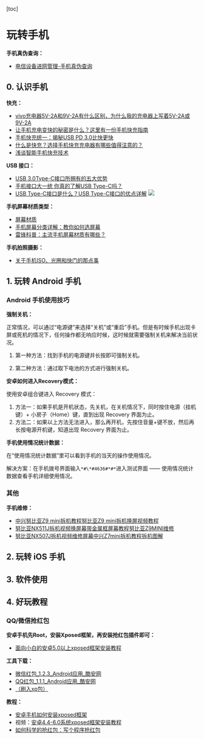 [toc]

# 玩转手机

**手机真伪查询：**

- [电信设备进网管理-手机真伪查询](http://www.tenaa.com.cn/WSFW/flagvalidate.aspx)

## 0. 认识手机

**快充：**

- [vivo充电器5V-2A和9V-2A有什么区别，为什么我的充电器上写着5V-2A或9V-2A](https://zhidao.baidu.com/question/139398739119028525.html)
- [让手机充电变快的秘密是什么？这里有一份手机快充指南](http://www.ifanr.com/942334)
- [手机快充统一：揭秘USB PD 3.0比快更快](http://news.mydrivers.com/1/520/520189.htm)
- [什么是快充？选择手机快充充电器有哪些值得注意的？](http://www.lulian.cn/news/62-cn.html)
- [浅谈智能手机快充技术](https://www.jianshu.com/p/6cd7540fd532)

**USB 接口：**

- [USB 3.0Type-C接口所拥有的五大优势](http://www.charger-usb.com/new/new-5-304.html)
- [手机接口大一统 你真的了解USB Type-C吗？](http://tech.sina.com.cn/mobile/n/n/2015-08-27/doc-ifxhkafe6090253.shtml)
- [USB Type-C接口是什么？USB Type-C接口的优点详解](http://m.xitongcheng.cc/article/15520.html)
  ![](http://www.xitongcheng.cc/uploads/allimg/170214/15-1F214094043.jpg)

**手机屏幕材质类型：**

- [屏幕材质](https://baike.baidu.com/item/%E5%B1%8F%E5%B9%95%E6%9D%90%E8%B4%A8)
- [手机屏幕分类详解：教你如何选屏幕](http://piebbs.pconline.com.cn/topic-213870.html)
- [雷锋科普：主流手机屏幕材质有哪些？](https://www.leiphone.com/news/201406/0731-zzl-kepu-pingmu1.html)

**手机拍照摄影：**

- [关于手机ISO、光圈和快门的那点事](http://www.igao7.com/news/201406/iso-shutter.html) 



## 1. 玩转 Android 手机

### Android 手机使用技巧

**强制关机：**

正常情况，可以通过“电源键”来选择“关机”或“重启”手机。但是有时候手机出现卡屏或死机的情况下，任何操作都无响应时候，这时候就需要强制关机来解决当前状况。

1. 第一种方法：找到手机的电源键并长按即可强制关机。

2. 第二种方法：通过取下电池的方式进行强制关机。

**安卓如何进入Recovery模式：**

使用安卓组合键进入 Recovery 模式：

1. 方法一：如果手机是开机状态，先关机，在关机情况下，同时按住电源（挂机键）+ 小房子（Home）键，直到出现 Recovery 界面为止。
2. 方法二：如果以上方法无法进入，那么再开机，先按住音量+键不放，然后再长按电源开机键，知道出现 Recovery 界面为止。

**手机使用情况统计数据：**

在“使用情况统计数据”里可以看到手机的当天的操作使用情况。

解决方案：在手机拨号界面输入`*#\*#4636#*#*`进入测试界面 —— 使用情况统计数据查看手机详细使用情况。

### 其他

**手机维修：**

- [中兴努比亚Z9 mini拆机教程努比亚Z9 mini拆机换屏视频教程](https://v.youku.com/v_show/id_XMTU1MDIwMjI3Mg%3D%3D.html)
- [努比亚NX511J拆机视频换屏幕带金属框屏幕教程努比亚Z9MINI维修](https://v.youku.com/v_show/id_XMTMxNzEwNDc4NA==.html?from=y1.7-1.2)
- [努比亚NX507J拆机视频维修屏幕中兴Z7mini拆机教程拆机图解](https://v.youku.com/v_show/id_XODMyNDAyNTUy.html?tpa=dW5pb25faWQ9MTAyMjEzXzEwMDAwMl8wMV8wMQ)



## 2. 玩转 iOS 手机





## 3. 软件使用





## 4. 好玩教程

### QQ/微信抢红包

**安卓手机先Root，安装Xposed框架，再安装抢红包插件即可：**

- [面向小白的安卓5.0以上xposed框架安装教程](http://tieba.baidu.com/p/4248263762?traceid=)

**工具下载：** 

- [微信红包\_1.2.3_Android应用\_酷安网](http://www.coolapk.com/apk/me.veryyoung.wechat.luckymoney)
- [QQ红包\_1.1.1_Android应用\_酷安网](http://www.coolapk.com/apk/me.veryyoung.qq.luckymoney)
- [（刷入xp包）](http://dl-xda.xposed.info/framework/)

**教程：** 

- [安卓手机如何安装xposed框架](https://jingyan.baidu.com/article/e6c8503c55f09be54e1a1873.html)
- 视频：[安卓4.4-6.0系统xposed框架安装教程](http://v.youku.com/v_show/id_XMTY3NDExOTM5Mg==.html?plg_nld=1&plg_dev=1&plg_uin=1&plg_nld=1&plg_usr=1&plg_vkey=1&sharefrom=iphone)
- [如何科学的抢红包：写个程序抢红包](http://www.cocoachina.com/programmer/20150225/11169.html)